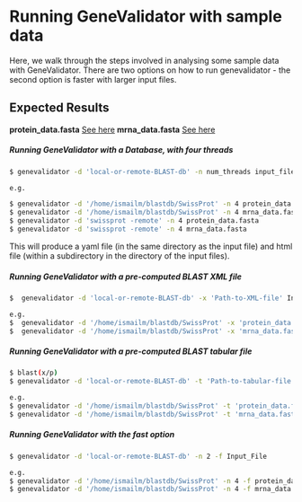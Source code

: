 # Running GeneValidator with sample data

Here, we walk through the steps involved in analysing some sample data with GeneValidator. There are two options on how to run genevalidator - the second option is faster with larger input files.

## Expected Results

<strong>protein_data.fasta</strong> [See here](http://wurmlab.github.io/tools/genevalidator/examplar_data/protein_input/)
<strong>mrna_data.fasta</strong> [See here](http://wurmlab.github.io/tools/genevalidator/examplar_data/genetic_input/) 

##### Running GeneValidator with a  Database, with four threads

```bash
$ genevalidator -d 'local-or-remote-BLAST-db' -n num_threads input_file

e.g.

$ genevalidator -d '/home/ismailm/blastdb/SwissProt' -n 4 protein_data.fasta
$ genevalidator -d '/home/ismailm/blastdb/SwissProt' -n 4 mrna_data.fasta
$ genevalidator -d 'swissprot -remote' -n 4 protein_data.fasta
$ genevalidator -d 'swissprot -remote' -n 4 mrna_data.fasta

```
This will produce a yaml file (in the same directory as the input file) and html file (within a subdirectory in the directory of the input files). 


##### Running GeneValidator with a pre-computed BLAST XML file

```bash
$  genevalidator -d 'local-or-remote-BLAST-db' -x 'Path-to-XML-file' Input_File

e.g.
$  genevalidator -d '/home/ismailm/blastdb/SwissProt' -x 'protein_data.fasta.blast_xml' protein_data.fasta
$  genevalidator -d '/home/ismailm/blastdb/SwissProt' -x 'mrna_data.fasta.blast_xml' mrna_data.fasta

```

##### Running GeneValidator with a pre-computed BLAST tabular file 

```bash
$ blast(x/p)
$ genevalidator -d 'local-or-remote-BLAST-db' -t 'Path-to-tabular-file' -o 'tabular_file_format-(BLAST_option-out_fmt)' Input_File 

e.g.
$ genevalidator -d '/home/ismailm/blastdb/SwissProt' -t 'protein_data.fasta.blast_tabular' -o 'qseqid sseqid sacc slen qstart qend sstart send length qframe pident evalue' protein_data.fasta 
$ genevalidator -d '/home/ismailm/blastdb/SwissProt' -t 'mrna_data.fasta.blast_tabular' -o 'qseqid sseqid sacc slen qstart qend sstart send length qframe pident evalue' mrna_data.fasta 
```

##### Running GeneValidator with the fast option 

```bash
$ genevalidator -d 'local-or-remote-BLAST-db' -n 2 -f Input_File

e.g.
$ genevalidator -d '/home/ismailm/blastdb/SwissProt' -n 4 -f protein_data.fasta
$ genevalidator -d '/home/ismailm/blastdb/SwissProt' -n 4 -f mrna_data.fasta

```